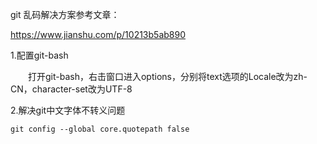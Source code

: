 git 乱码解决方案参考文章：

https://www.jianshu.com/p/10213b5ab890

1.配置git-bash

  打开git-bash，右击窗口进入options，分别将text选项的Locale改为zh-CN，character-set改为UTF-8

2.解决git中文字体不转义问题

```
git config --global core.quotepath false
```



